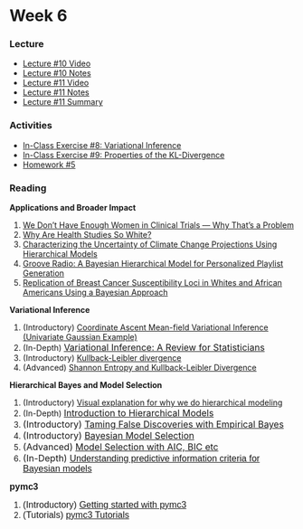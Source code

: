 # Week 6

### Lecture
- [Lecture #10 Video](https://youtu.be/uUF1e7hTFq8)
- [Lecture #10 Notes](https://github.com/onefishy/am207/blob/master/Lectures/lecture_10_notes.ipynb)
- [Lecture #11 Video](https://youtu.be/asgSnGXf3YI)
- [Lecture #11 Notes](https://github.com/onefishy/am207/blob/master/Lectures/lecture_11_notes.ipynb)
- [Lecture #11 Summary](https://github.com/onefishy/am207/blob/master/Lectures/lecture_11_summary.ipynb)

### Activities
- [In-Class Exercise #8: Variational Inference](https://deepnote.com/project/AM207Fall202110-variational-inference-FyFuEW0ZSnqpt6N0zcLSXg/%2FIn-Class%20Exercises%2F10_variational_inference.ipynb)
- [In-Class Exercise #9: Properties of the KL-Divergence](https://deepnote.com/project/AM207Fall202111-properties-of-kl-02rqK2uiRvCOoGO3pZX9AQ/%2FIn-Class%20Exercises%2F11_properties_of_kl.ipynb)
- [Homework #5](https://github.com/onefishy/am207/blob/master/HW/AM207_HW5.ipynb)

### Reading
<p><strong>Applications and Broader Impact</strong></p>
<ol>
    <li><a class="inline_disabled" href="https://www.healthline.com/health-news/we-dont-have-enough-women-in-clinical-trials-why-thats-a-problem" target="_blank" rel="noopener">We Don&rsquo;t Have Enough Women in Clinical Trials &mdash; Why That&rsquo;s a Problem</a></li>
    <li><a class="inline_disabled" href="https://www.theatlantic.com/health/archive/2016/06/why-are-health-studies-so-white/487046/" target="_blank" rel="noopener">Why Are Health Studies So White?</a></li>
    <li><a class="inline_disabled" href="http://citeseerx.ist.psu.edu/viewdoc/download?doi=10.1.1.142.9377&amp;rep=rep1&amp;type=pdf" target="_blank" rel="noopener">Characterizing the Uncertainty of Climate Change Projections Using Hierarchical Models</a></li>
    <li><a class="inline_disabled" href="https://cseweb.ucsd.edu/classes/fa17/cse291-b/reading/GrooveRadio.pdf" target="_blank" rel="noopener">Groove Radio: A Bayesian Hierarchical Model for Personalized Playlist Generation</a></li>
    <li><a class="inline_disabled" href="https://www.ncbi.nlm.nih.gov/pmc/articles/PMC3895095/" target="_blank" rel="noopener">Replication of Breast Cancer Susceptibility Loci in Whites and African Americans Using a Bayesian Approach</a></li>
</ol>
<p><strong>Variational Inference</strong></p>
<ol>
    <li>(Introductory) <a href="https://suzyahyah.github.io/bayesian%20inference/machine%20learning/variational%20inference/2019/03/20/CAVI.html">Coordinate Ascent Mean-field Variational Inference (Univariate Gaussian Example)</a></li>
    <li>(In-Depth) <a style="font-family: inherit; font-size: 1rem;" href="https://arxiv.org/pdf/1601.00670v9.pdf">Variational Inference: A Review for Statisticians</a></li>
    <li>(Introductory) <a href="https://www.statlect.com/fundamentals-of-probability/Kullback-Leibler-divergence">Kullback-Leibler divergence</a></li>
    <li>(Advanced) <a href="https://www.stat.cmu.edu/~cshalizi/754/2006/notes/lecture-28.pdf">Shannon Entropy and Kullback-Leibler Divergence</a></li>
</ol>
<p><strong>Hierarchical Bayes and Model Selection</strong></p>
<ol>
    <li>(Introductory) <a href="http://mfviz.com/hierarchical-models/">Visual explanation for why we do hierarchical modeling</a></li>
    <li>(In-Depth)&nbsp;<a href="http://www.stat.cmu.edu/~brian/463-663/week10/Chapter%2009.pdf"><span style="font-family: inherit; font-size: 1rem;">Introduction to Hierarchical Models</span></a></li>
    <li><span style="font-family: inherit; font-size: 1rem;">(Introductory) <a href="https://towardsdatascience.com/taming-false-discoveries-with-empirical-bayes-2ce81aa8f407">Taming False Discoveries with Empirical Bayes</a></span></li>
    <li><span style="font-family: inherit; font-size: 1rem;">(Introductory) <a href="https://www.cse.wustl.edu/~garnett/cse515t/fall_2019/files/lecture_notes/7.pdf">Bayesian Model Selection</a>&nbsp;</span></li>
    <li><span style="font-family: inherit; font-size: 1rem;">(Advanced) <a href="https://www.stat.cmu.edu/~larry/=stat705/Lecture16.pdf">Model Selection with AIC, BIC etc</a></span></li>
    <li><span style="font-family: inherit; font-size: 1rem;">(In-Depth) <a href="http://www.stat.columbia.edu/~gelman/research/published/waic_understand3.pdf"><span style="font-family: sans-serif; font-size: 1rem;">Understanding predictive information criteria for Bayesian models</span></a></span></li>
</ol>
<p><strong><span style="font-family: inherit; font-size: 1rem;"><span style="font-family: sans-serif; font-size: 1rem;">pymc3</span></span></strong></p>
<ol>
    <li><span style="font-family: inherit; font-size: 1rem;"><span style="font-family: sans-serif; font-size: 1rem;">(Introductory) <a href="https://docs.pymc.io/notebooks/getting_started.html">Getting started with pymc3</a>&nbsp;</span></span></li>
    <li><span style="font-family: inherit; font-size: 1rem;"><span style="font-family: sans-serif; font-size: 1rem;">(Tutorials) <a href="https://docs.pymc.io/nb_tutorials/index.html">pymc3 Tutorials</a></span></span></li>
</ol>
